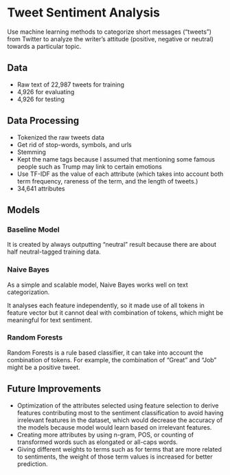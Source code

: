 # Tweet Sentiment Analysis


Use machine learning methods to categorize short messages (“tweets”) from Twitter to analyze the writer’s attitude (positive, negative or neutral) towards a particular topic.

## Data
- Raw text of 22,987 tweets for training
- 4,926 for evaluating
- 4,926 for testing

## Data Processing 
- Tokenized the raw tweets data
- Get rid of stop-words, symbols, and urls
- Stemming
- Kept the name tags because I assumed that mentioning some famous people such as Trump may link to certain emotions
- Use TF-IDF as the value of each attribute (which takes into account both term frequency, rareness of the term, and the length of tweets.) 
- 34,641 attributes

## Models 

### Baseline Model
It is created by always outputting “neutral” result because there are about half neutral-tagged training data. 

### Naive Bayes
As a simple and scalable model, Naive Bayes works well on text categorization. 

It analyses each feature independently, so it made use of all tokens in feature vector but it cannot deal with combination of tokens, which might be meaningful for text sentiment.

### Random Forests
Random Forests is a rule based classifier, it can take into account the combination of tokens. For example, the combination of “Great” and “Job” might be a positive tweet.

## Future Improvements
- Optimization of the attributes selected using feature selection to derive features contributing most to the sentiment classification to avoid having irrelevant features in the dataset, which would decrease the accuracy of the models because model would learn based on irrelevant features.
- Creating more attributes by using n-gram, POS, or counting of transformed words such as elongated or all-caps words.
- Giving different weights to terms such as for terms that are more related to sentiments, the weight of those term values is increased for better prediction.   
